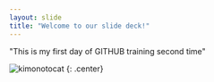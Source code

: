 ```yaml
---
layout: slide
title: "Welcome to our slide deck!"
---
```


"This is my first day of GITHUB training second time" 

![kimonotocat](https://octodex.github.com/images/kimonotocat.png)
{: .center}
